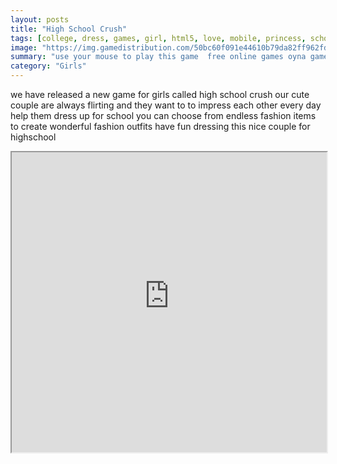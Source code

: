 ```yaml
---
layout: posts
title: "High School Crush"
tags: [college, dress, games, girl, html5, love, mobile, princess, school, free, online, games, oyna, game, free, games, play, play, games]
image: "https://img.gamedistribution.com/50bc60f091e44610b79da82ff962fd07.jpg"
summary: "use your mouse to play this game  free online games oyna game free games play play games"
category: "Girls"
---
```


we have released a new game for girls called high school crush our cute couple are always flirting and they want to to impress each other every day help them dress up for school you can choose from endless fashion items to create wonderful fashion outfits have fun dressing this nice couple for highschool

<iframe width="100%" height="480px;" src="https://html5.gamedistribution.com/50bc60f091e44610b79da82ff962fd07/"></iframe>